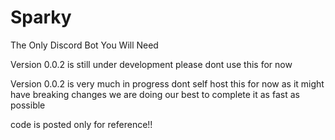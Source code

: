 # Sparky
The Only Discord Bot You Will Need

Version 0.0.2 is still under development please dont use this for now


Version 0.0.2 is very much in progress dont self host this for now as it might have breaking changes we are doing our best to complete it as fast as possible 

code is posted only for reference!!
